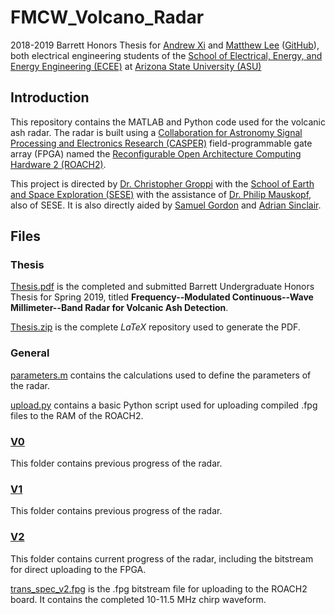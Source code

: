 # FMCW_Volcano_Radar
2018-2019 Barrett Honors Thesis for [Andrew Xi](mailto:andrew.xi@asu.edu) and [Matthew Lee](mailto:matthewlee@asu.edu) ([GitHub](https://github.com/Thisismatt)), both electrical engineering students of the [School of Electrical, Energy, and Energy Engineering (ECEE)](https://ecee.engineering.asu.edu/) at [Arizona State University (ASU)](https://asu.edu)

## Introduction

This repository contains the MATLAB and Python code used for the volcanic ash radar. The radar is built using a
[Collaboration for Astronomy Signal Processing and Electronics Research (CASPER)](https://casper.berkeley.edu/wiki/Main_Page) field-programmable gate array
(FPGA) named the [Reconfigurable Open Architecture Computing Hardware 2 (ROACH2)](https://casper.berkeley.edu/wiki/ROACH2).

This project is directed by [Dr. Christopher Groppi](mailto:cgroppi@asu.edu) with the [School of Earth and Space Exploration (SESE)](https://sese.asu.edu/) with the assistance of [Dr. Philip Mauskopf](mailto:philip.mauskopf@asu.edu), also of SESE. It is also directly aided by [Samuel Gordon](mailto:sbg2133@gmail.com) and [Adrian Sinclair](mailto:aksincla@asu.edu).

## Files

### Thesis

[Thesis.pdf](Thesis.pdf) is the completed and submitted Barrett Undergraduate Honors Thesis for Spring 2019, titled **Frequency--Modulated Continuous--Wave Millimeter--Band Radar for Volcanic Ash Detection**.

[Thesis.zip](Thesis.zip) is the complete _LaTeX_ repository used to generate the PDF.

### General

[parameters.m](parameters.m) contains the calculations used to define the parameters of the radar.

[upload.py](upload.py) contains a basic Python script used for uploading compiled .fpg files to the RAM of the ROACH2.

### [V0](v0)

This folder contains previous progress of the radar.

### [V1](v1)

This folder contains previous progress of the radar.

### [V2](v2)

This folder contains current progress of the radar, including the bitstream for direct uploading to the FPGA.

[trans_spec_v2.fpg](v1/trans_spec_v2.fpg) is the .fpg bitstream file for uploading to the ROACH2 board. It contains the completed 10-11.5 MHz chirp waveform.

